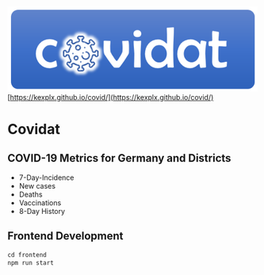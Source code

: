 ![Covidat logo](frontend/src/assets/icons/logo.png)
[https://kexplx.github.io/covid/](https://kexplx.github.io/covid/)

# Covidat

## COVID-19 Metrics for Germany and Districts

- 7-Day-Incidence
- New cases
- Deaths
- Vaccinations
- 8-Day History

## Frontend Development

```shell
cd frontend
npm run start
```
